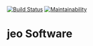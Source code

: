 [![Build Status](https://travis-ci.com/jobiols/odoo_uml.svg?branch=11.0)](https://travis-ci.com/jobiols/odoo_uml)
[![Maintainability](https://api.codeclimate.com/v1/badges/cfc58a90c3f2423c2e11/maintainability)](https://codeclimate.com/github/jobiols/odoo_uml/maintainability)

# jeo Software
